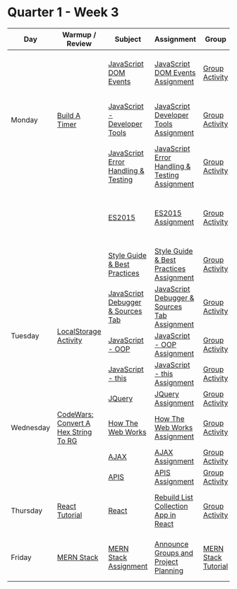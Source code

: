 # Quarter 1 - Week 3

<table style="width: 100%">
  <thead>
    <tr>
      <th>Day</th>
      <th>Warmup / Review</th>
      <th>Subject</th>
      <th>Assignment</th>
      <th>Group</th>
      <th>Activity #1</th>
      <th>Activity #2</th>
      <th>Stretch</th>
      <th>Supplemental #1</th>
      <th>Supplemental #2</th>
      <th>Supplemental #3</th>
    </tr>
  </thead>
  <tbody>
      <tr>
      <td rowspan="4">Monday</td>
      <td rowspan="4"><a href="#">Build A Timer</a></td>
      <tr>
      <td><a href="#">JavaScript DOM Events</a>
      </td>
      <td><a href="#">JavaScript DOM Events Assignment</a>
      </td>
          </td>
        <td><a href="#">Group Activity</a>
      </td>
      <td><a href="#">Meme Generator</a></td>
      <td><a href="#">Memory Game</a></td>
      <td><a href="#">Build Your Own JS Calculator</a>
      </td>
      <td><a href="https://developer.mozilla.org/en-US/docs/Learn/JavaScript/Building_blocks/Events">MDN Event Listeners</a>
      </td>
      <td><a href="https://www.freecodecamp.org/news/javascript-addeventlistener-example-code/">Event Listeners FreeCodeCamp</a>
      </td>
      <td><a href="https://eloquentjavascript.net/15_event.html">Handling Events - Chapter 15 - Eloquent JavaScript</a>
      </td>
      </tr>
      <tr>
      <td><a href="#">JavaScript - Developer Tools</a>
      </td>
      <td><a href="#">JavaScript Developer Tools Assignment</a>
      </td>
        <td><a href="#">Group Activity</a>
      </td>
      <td><a href="#">Activity #1</a></td>
      <td><a href="#">Activity #2</a></td>
      <td><a href="#"></a>
      </td>
      <td><a href="https://code.visualstudio.com/shortcuts/keyboard-shortcuts-macos.pdf">VS Code Shortcuts - Mac</a> | <a href="https://code.visualstudio.com/shortcuts/keyboard-shortcuts-windows.pdf">VS Code Shortcuts - Windows</a>
      </td>
      <td><a href="https://support.google.com/chrome/answer/157179?hl=en&co=GENIE.Platform%3DDesktop#zippy=">Chrome Keyboard shortcuts</a>
      </td>
      <td><a href="https://www.loggly.com/wp-content/uploads/2015/05/Linux-Cheat-Sheet-Sponsored-By-Loggly.pdf">Command Line Cheat sheet</a>
      </td>
      <tr>
        <td><a href="#">JavaScript Error Handling & Testing</a>
        </td>
        <td><a href="#">JavaScript Error Handling & Testing Assignment</a>
        </td>
          <td><a href="#">Group Activity</a>
        </td>
        <td><a href="#">Intermediate JavaScript - Calculator</a></td>
        <td><a href="#">Jasmine SetUp</a></td>
        <td><a href="#"></a>
        </td>
        <td><a href="https://jasmine.github.io/setup/nodejs.html">Jasmine Documentation</a>
        </td>
        <td><a href="https://nodejs.org/en/">Node JS</a>
        </td>
        <td><a href="https://www.npmjs.com/">NPM</a>
        </td>
      </tr>
    <tr>
      <td></td>
      <td></td>
      <td><a href="#">ES2015</a></td>
      <td><a href="#">ES2015 Assignment</a></td>
      <td><a href="#">Group Activity</a></td>
      <td><a href="#">Intermediate JavaScript 2 - Refactor: Guess The Password?</a></td>
      <td><a href="#"></a></td>
      <td><a href="#"></a></td>
      <td><a href="https://262.ecma-international.org/6.0/">ECMA Script 2015 Language Specification</a></td>
      <td><a href="https://en.wikipedia.org/wiki/ECMAScript">ECMAScript Wiki</a></td>
      <td><a href="https://css-tricks.com/lets-learn-es2015/">Let's Learn ES2015</a></td>
    </tr>
    <tr>
      <td></td>
      <td></td>
      <td><a href="#">Style Guide & Best Practices</a></td>
      <td><a href="#">Style Guide & Best Practices Assignment</a></td>
      <td><a href="#">Group Activity</a></td>
      <td><a href="#">Pro Coding Practice</a></td>
      <td><a href="#"></a></td>
      <td><a href="#"></a></td>
      <td><a href="https://developer.chrome.com/docs/devtools/">Chrome Dev Tools</a></td>
      <td><a href="#">Program Structure - Chapter 2 - Eloquent JS</a></td>
      <td><a href="#"></a></td>
    </tr>
    <tr>
      <td rowspan="3">Tuesday</td>
      <td rowspan="3"><a href="#"><a href="#">LocalStorage Activity</a></td>
      <td><a href="#">JavaScript Debugger & Sources Tab</a></td>
      <td><a href="#">JavaScript Debugger & Sources Tab Assignment</a></td>
      <td><a href="#">Group Activity</a></td>
      <td><a href="#">Connect 4</a></td>
      <td><a href="#"></a></td>
      <td><a href="#">Tic Tac Toe with wins & players</a></td>
      <td><a href="https://developer.chrome.com/docs/devtools/">Dev Tools</a></td>
      <td><a href="https://www.youtube.com/watch?v=H0XScE08hy8">Chrome DevTools 101 Video</a></td>
      <td><a href="#"></a></td>
    </tr>
    <tr>
      <td><a href="#">JavaScript - OOP</a></td>
      <td><a href="#">JavaScript - OOP Assignment</a></td>
      <td><a href="#">Group Activity</a></td>
      <td><a href="#"></a></td>
      <td><a href="#"></a></td>
      <td><a href="#"></a></td>
      <td><a href="https://www.freecodecamp.org/news/javascript-classes-how-they-work-with-use-case/">Classes article</a></td>
      <td><a href="https://developer.mozilla.org/en-US/docs/Web/JavaScript/Reference/Classes/constructor">Constructor MDN</a></td>
      <td><a href="#"></a></td>
    </tr>
    <tr>
      <td><a href="#">JavaScript - this</a></td>
      <td><a href="#">JavaScript - this Assignment</a></td>
      <td><a href="#">Group Activity</a></td>
      <td><a href="#">JavaScript Connect Four OOP</a></td>
      <td><a href="#"></a></td>
      <td><a href="#"></a></td>
      <td><a href="https://developer.mozilla.org/en-US/docs/Web/JavaScript/Reference/Operators/this">this MDN</a></td>
      <td><a href="https://www.geeksforgeeks.org/this-in-javascript/">This in JavaScript article</a></td>
      <td><a href="#"></a></td>
    </tr>
    <tr>
      <td></td>
      <td></td>
      <td><a href="#">JQuery</a></td>
      <td><a href="#">JQuery Assignment</a></td>
      <td><a href="#">Group Activity</a></td>
      <td><a href="#">DOM Practice</a></td>
      <td><a href="#"></a></td>
      <td><a href="#"></a></td>
      <td><a href="https://api.jquery.com/">JQuery Docs</a></td>
      <td><a href="#"></a></td>
      <td><a href="#"></a></td>
    </tr>
    <tr>
      <td>Wednesday</td>
      <td><a href="https://www.codewars.com/kata/5282b48bb70058e4c4000fa7">CodeWars: Convert A Hex String To RG</a></td>
      <td><a href="#">How The Web Works</a></td>
      <td><a href="#">How The Web Works Assignment</a></td>
      <td><a href="#">Group Activity</a></td>
      <td><a href="#"></a></td>
      <td><a href="#"></a></td>
      <td><a href="#">Unsplash API Project</a></td>
      <td><a href="https://developer.mozilla.org/en-US/docs/Learn/Getting_started_with_the_web/How_the_Web_works">How the web works MDN</a></td>
      <td><a href="#"></a></td>
      <td><a href="#"></a></td>
    </tr>
    <tr>
      <td></td>
      <td></td>
      <td><a href="#">AJAX</a></td>
      <td><a href="#">AJAX Assignment</a></td>
      <td><a href="#">Group Activity</a></td>
      <td><a href="#">AJAX Giphy Party</a></td>
      <td><a href="#"></a></td>
      <td><a href="#"></a></td>
      <td><a href="https://developer.mozilla.org/en-US/docs/Web/Guide/AJAX">AJAX MDN</a></td>
      <td><a href="https://developer.mozilla.org/en-US/docs/Web/API/fetch">Fetch MDN</a></td>
      <td><a href="https://developer.mozilla.org/en-US/docs/Web/JavaScript/Reference/Global_Objects/Promise">Promise</a></td>
    </tr>
    <tr>
      <td></td>
      <td></td>
      <td><a href="#">APIS</a></td>
      <td><a href="#">APIS Assignment</a></td>
      <td><a href="#">Group Activity</a></td>
      <td><a href="#">APIs: TV Maze</a></td>
      <td><a href="#"></a></td>
      <td><a href="#"></a></td>
      <td><a href="https://jsonplaceholder.typicode.com/">JSON Placeholder</a></td>
      <td><a href="https://www.programmableweb.com/">Programmable Web</a></td>
      <td><a href="https://github.com/public-apis/public-apis">Collection of API's</a></td>
    </tr>
    <tr>
      <td>Thursday</td>
      <td><a href="#">React Tutorial</a></td>
      <td><a href="#">React</a></td>
      <td><a href="#">Rebuild List Collection App in React</a></td>
      <td><a href="#">Group Activity</a></td>
      <td><a href="https://react-redux.js.org/">Advanced Topic Research #1 - React Redux</a></td>
      <td><a href="https://getbem.com/">Advanced Research Topic #2 - BEM</a></td>
      <td><a href="#">Itunes Music Cover Carousel</a></td>
      <td><a href="https://reactjs.org/">React</a></td>
      <td><a href="https://react-bootstrap.github.io/">React Bootstrap</a></td>
      <td><a href="https://reactrouter.com/en/main">React Router</a></td>
    </tr>
    <tr>
      <td>Friday</td>
      <td><a href="#">MERN Stack</a></td>
      <td><a href="#">MERN Stack Assignment</a></td>
      <td><a href="#">Announce Groups and Project Planning</a></td>
      <td><a href="https://medium.com/codingthesmartway-com-blog/the-mern-stack-tutorial-building-a-react-crud-application-from-start-to-finish-part-2-637f337e5d61">MERN Stack Tutorial</a></td>
      <td><a href="#">Advanced Topic Research # 1 - Docker Containers</a></td>
      <td><a href="https://graphql.org/code/">Advanced Topic Research #2 - GraphQL</a></td>
      <td><a href="#">Itunes Music Cover Carousel</a></td>
      <td><a href="https://nodejs.org/en/">NodeJS</a></td>
      <td><a href="https://expressjs.com/">Express</a></td>
      <td><a href="https://mongoosejs.com/docs/guide.html">Mongoose</a></td>
    </tr>
  </tbody>
</table>

